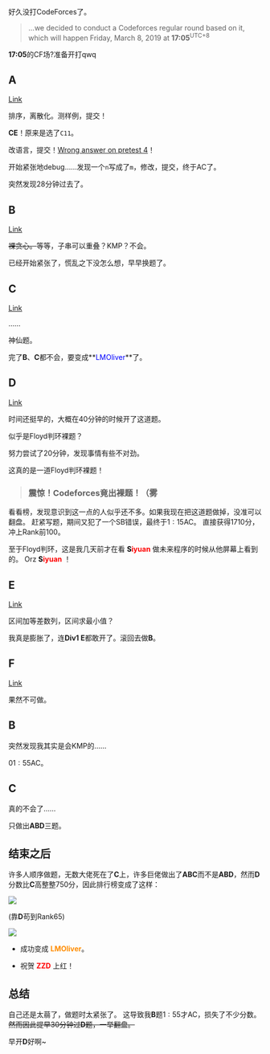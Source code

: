 好久没打$\text{CodeForces}$了。

> ...we decided to conduct a Codeforces regular round based on it, which will happen Friday, March 8, 2019 at **17:05**$^\text{UTC+8}$ 

**17:05**的CF场?准备开打qwq

## A

[Link](https://codeforces.com/contest/1137/problem/A)

排序，离散化。测样例，提交！

**CE**！原来是选了`C11`。

改语言，提交！[Wrong answer on pretest 4](https://codeforces.com/contest/1137/submission/51009204)！

开始紧张地debug……发现一个`n`写成了`m`，修改，提交，终于AC了。

突然发现$28$分钟过去了。

## B

[Link](https://codeforces.com/contest/1137/problem/B)

~~裸贪心。~~等等，子串可以重叠？$\text{KMP}$？不会。

已经开始紧张了，慌乱之下没怎么想，早早换题了。

## C

[Link](https://codeforces.com/contest/1137/problem/C)

……

神仙题。

完了**B**、**C**都不会，要变成**<span style="color:blue;">LMOliver</span>**了。

## D

[Link](https://codeforces.com/contest/1137/problem/D)

时间还挺早的，大概在$40$分钟的时候开了这道题。

似乎是$\text{Floyd}$判环裸题？

努力尝试了$20$分钟，发现事情有些不对劲。

这真的是一道$\text{Floyd}$判环裸题！

> ### 震惊！Codeforces竟出裸题！（雾

看看榜，发现意识到这一点的人似乎还不多。如果我现在把这道题做掉，没准可以翻盘。
赶紧写题，期间又犯了一个SB错误，最终于$1:15$$\text{AC}$。
直接获得$1710$分，冲上$\text{Rank}$前$100$。

至于$\text{Floyd}$判环，这是我几天前才在看 **<span style="color:black;" class="legendary-user-first-letter">S</span><span style="color:red;">iyuan</span>** 做未来程序的时候从他屏幕上看到的。
Orz **<span style="color:black;" class="legendary-user-first-letter">S</span><span style="color:red;">iyuan</span>** ！

## E

[Link](https://codeforces.com/contest/1137/problem/E)

区间加等差数列，区间求最小值？

我真是膨胀了，连**Div1 E**都敢开了。滚回去做**B**。

## F

[Link](https://codeforces.com/contest/1137/problem/F)

果然不可做。

## B

突然发现我其实是会$\text{KMP}$的……

$01:55\text{AC}$。

## C

真的不会了……

只做出**ABD**三题。

## 结束之后

许多人顺序做题，无数大佬死在了**C**上，许多巨佬做出了**ABC**而不是**ABD**，然而**D**分数比**C**高整整$750$分，因此排行榜变成了这样：

![](./cf-545/board-55-75.png)

(靠**D**苟到$\text{Rank}65$)

![](./cf-545/board-89-109.png)

- 成功变成 **<span style="color:rgb(255, 140, 0);">LMOliver</span>**。

- 祝贺 **<span style="color:red">ZZD</span>** 上红！

## 总结

自己还是太蒻了，做题时太紧张了。
这导致我**B**题$1:55$才$\text{AC}$，损失了不少分数。~~然而因此提早$30$分钟过**D**题，一举翻盘。~~

早开**D**好啊~